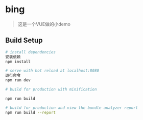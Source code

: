 # bing

>这是一个VUE做的小demo

## Build Setup

``` bash
# install dependencies
安装依赖
npm install

# serve with hot reload at localhost:8080
运行命令
npm run dev

# build for production with minification

npm run build

# build for production and view the bundle analyzer report
npm run build --report
```
